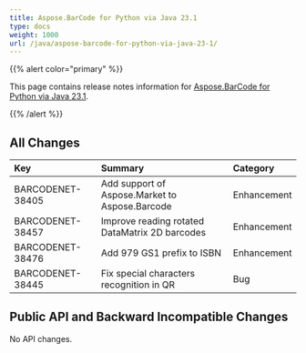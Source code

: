 ```yaml
---
title: Aspose.BarCode for Python via Java 23.1
type: docs
weight: 1000
url: /java/aspose-barcode-for-python-via-java-23-1/
---
```


{{% alert color="primary" %}} 

This page contains release notes information for [Aspose.BarCode for Python via Java 23.1](https://downloads.aspose.com/barcode/python-java/new-releases/aspose.barcode-for-python-via-java-23.1/).

{{% /alert %}} 
## **All Changes**

|**Key**|**Summary**|**Category**|
| :- | :- | :- |
|BARCODENET-38405|Add support of Aspose.Market to Aspose.Barcode|Enhancement|
|BARCODENET-38457|Improve reading rotated DataMatrix 2D barcodes|Enhancement|
|BARCODENET-38476|Add 979 GS1 prefix to ISBN|Enhancement|
|BARCODENET-38445|Fix special characters recognition in QR|Bug|

## **Public API and Backward Incompatible Changes**
No API changes.